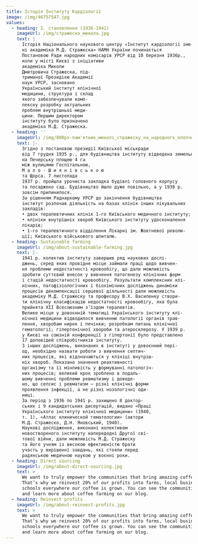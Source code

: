 ```yaml
---
title: Історія Інституту Кардіології
image: /img/46757547.jpg
values:
  - heading: І. становлення (1936-1941)
    imageUrl: /img/стражеско_микола.jpg
    text: |
      Історія Національного наукового центру «Інститут кардіології іме-
      ні академіка М.Д. Стражеска» НАМН України починається
      Постановою Ради народних комісарів УРСР від 10 березня 1936р.,
      коли у місті Києві з ініціативи
      академіка Миколи
      Дмитровича Стражеска, під-
      триманої Президією Академії
      наук УРСР, засновано
      Український інститут клінічної
      медицини, структура і склад
      якого забезпечували комп-
      лексну розробку актуальних
      проблем внутрішньої меди-
      цини. Першим директором
      інституту було призначено
      академіка М.Д. Стражеска. 
  - heading: ''
    imageUrl: /img/800px-пам'ятник_миколі_стражеску_на_народного_ополчення_в_києві.jpg
    text: |-
      Згідно з постановою президії Київської міськради
      від 7 грудня 1935 р., для будівництва інституту відведена земельна ділянка
      на Печерську площею 4 га
      між вулицями Госпітальною,
      М а л о - Ш и я н і в с ь к о ю
      та Щорса. 7 листопада
      1937 р. пройшла урочиста закладка будівлі головного корпусу
      та посаджено сад. Будівництво йшло дуже повільно, а у 1938 р.
      зовсім припинилося.
      За рішенням Раднаркому УРСР до закінчення будівництва
      інститут розпочав діяльність на базах клінік інших лікувальних
      закладів:
      • двох терапевтичних клінік 1-го Київського медичного інституту;
      • клініки внутрішніх хвороб Київського інституту удосконалення
      лікарів;
      • 1-го терапевтичного відділення Лікарні ім. Жовтневої револю-
      ції; Київського військового шпиталю. 
  - heading: Sustainable farming
    imageUrl: /img/about-sustainable-farming.jpg
    text: |-
      1941 р. колектив інституту завершив ряд наукових дослі-
      джень, серед яких провідне місце займали праці щодо вивчен-
      ня проблеми недостатності кровообігу, що дали можливість
      зробити суттєвий внесок у вивчення патогенезу клінічних форм
      і стадій недостатності кровообігу. Результати комплексних клі-
      нічних, патофізіологічних і біохімічних досліджень динаміки
      процесів декомпенсації серцевої діяльності дали можливість
      академіку М.Д. Стражеску та професору В.Х. Василенку створи-
      ти клінічну класифікацію недостатності кровообігу, яка була
      прийнята ХІІ Всесоюзним з’їздом терапевтів.
      Велике місце у довоєнній тематиці Українського інституту клі-
      нічної медицини відводилося вивченню патології органів трав-
      лення, хворобам нирок і печінки; розробкам питань клінічної
      гематології; гіпертонічної хвороби та атеросклерозу. У 1939 р.
      у Києві на союзній конференції з гіпертонії було представлено
      17 доповідей співробітників інституту.
      З інших досліджень, виконаних в інституті у довоєнний пері-
      од, необхідно назвати роботи з вивчення септич-
      них процесів, які відзначаються у клініці внутріш-
      ніх хвороб. Показано значення реактивності
      організму та її мінливість у формуванні патологіч-
      них процесів; великий крок зроблено в подаль-
      шому вивченні проблеми ревматизму і доведе-
      но, що сепсис і ревматизм — різні клінічні форми
      проявлення інфекції, а не різні нозологічні оди-
      ниці.
      За період з 1936 по 1941 р. захищено 8 доктор-
      ських і 9 кандидатських дисертацій, видано «Праці
      Українського інституту клінічної медицини» (1940,
      т. 1), «Атлас клинической гематологии» (автори
      М.Д. Стражеско, Д.Н. Яновський, 1940).
      Наукові дослідження, виконані колективом
      новоствореного інституту напередодні Другої сві-
      тової війни, дали можливість М.Д. Стражеску
      та його учням із високою ефективністю брати
      участь у вирішенні завдань, які стояли перед
      радянською медичною наукою у воєнні роки.
  - heading: Direct sourcing
    imageUrl: /img/about-direct-sourcing.jpg
    text: >
      We want to truly empower the communities that bring amazing coffee to you.
      That’s why we reinvest 20% of our profits into farms, local businesses and
      schools everywhere our coffee is grown. You can see the communities grow
      and learn more about coffee farming on our blog.
  - heading: Reinvest profits
    imageUrl: /img/about-reinvest-profits.jpg
    text: >
      We want to truly empower the communities that bring amazing coffee to you.
      That’s why we reinvest 20% of our profits into farms, local businesses and
      schools everywhere our coffee is grown. You can see the communities grow
      and learn more about coffee farming on our blog.
---
```


